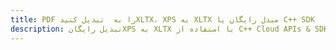 ---title: PDF را به  تبدیل کنیدXLTX، XPS به XLTX مبدل رایگان یا C++ SDKdescription: تبدیل رایگانXPS به XLTX با استفاده از C++ Cloud APIs & SDK همچنین اسناد PDF را در Cloud ایجاد، ویرایش و رندر کنید.---